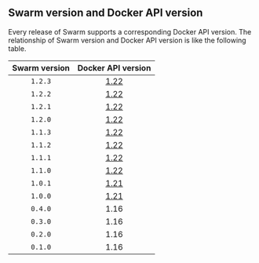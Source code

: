 <!--[metadata]>
+++
title = "Relation of Swarm and API version"
description = "relation of Swarm and API version"
keywords = ["docker, swarm, api, version"]
[menu.main]
parent="workw_swarm"
weight=99
+++
<![end-metadata]-->

## Swarm version and Docker API version
Every release of Swarm supports a corresponding Docker API version. The
relationship of Swarm version and Docker API version is like the following
table.

|Swarm version|Docker API version|
| :-: | :-: |
|`1.2.3`|[1.22](https://github.com/docker/docker/blob/master/docs/reference/api/docker_remote_api_v1.22.md)|
|`1.2.2`|[1.22](https://github.com/docker/docker/blob/master/docs/reference/api/docker_remote_api_v1.22.md)|
|`1.2.1`|[1.22](https://github.com/docker/docker/blob/master/docs/reference/api/docker_remote_api_v1.22.md)|
|`1.2.0`|[1.22](https://github.com/docker/docker/blob/master/docs/reference/api/docker_remote_api_v1.22.md)|
|`1.1.3`|[1.22](https://github.com/docker/docker/blob/master/docs/reference/api/docker_remote_api_v1.22.md)|
|`1.1.2`|[1.22](https://github.com/docker/docker/blob/master/docs/reference/api/docker_remote_api_v1.22.md)|
|`1.1.1`|[1.22](https://github.com/docker/docker/blob/master/docs/reference/api/docker_remote_api_v1.22.md)|
|`1.1.0`|[1.22](https://github.com/docker/docker/blob/master/docs/reference/api/docker_remote_api_v1.22.md)|
|`1.0.1`|[1.21](https://github.com/docker/docker/blob/master/docs/reference/api/docker_remote_api_v1.21.md)|
|`1.0.0`|[1.21](https://github.com/docker/docker/blob/master/docs/reference/api/docker_remote_api_v1.21.md)|
|`0.4.0`|1.16|
|`0.3.0`|1.16|
|`0.2.0`|1.16|
|`0.1.0`|1.16|